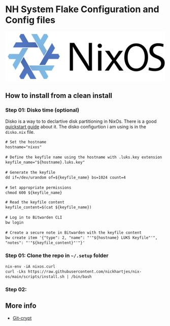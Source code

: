 # NH System Flake Configuration and Config files
![NixOs](./doc/NixOS.svg)

## How to install from a clean install

### Step 01: Disko time (optional)
Disko is a way to to declartive disk partitioning in NixOs.
There is a good [quickstart guide](https://github.com/nix-community/disko/blob/master/docs/quickstart.md) about it. The disko configurtion i am using is in the `disko.nix` file.

```shell
# Set the hostname
hostname="nixos"

# Define the keyfile name using the hostname with .luks.key extension
keyfile_name="${hostname}.luks.key"

# Generate the keyfile
dd if=/dev/urandom of=${keyfile_name} bs=1024 count=4

# Set appropriate permissions
chmod 600 ${keyfile_name}
```


```shell
# Read the keyfile content
keyfile_content=$(cat ${keyfile_name})

# Log in to Bitwarden CLI
bw login

# Create a secure note in Bitwarden with the keyfile content
bw create item '{"type": 2, "name": "'"${hostname} LUKS Keyfile"'", "notes": "'"${keyfile_content}"'"}'
```


### Step 01: Clone the repo in `~/.setup` folder
```shell
nix-env -iA nixos.curl
curl -Lks https://raw.githubusercontent.com/nickhartjes/nix-os/main/scripts/install.sh | /bin/bash
```

### Step 02:



## More info
- [Git-crypt](https://www.agwa.name/projects/git-crypt/)
